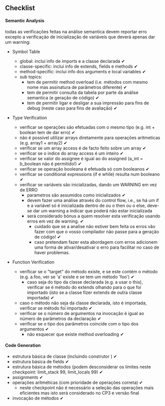 ## Checklist

#### Semantic Analysis ####
todas as verificações feitas na análise semantica devem reportar erro excepto a verificação de inicialização de variáveis que deverá apenas dar um warning:
- Symbol Table
    * global: inclui info de imports e a classe declarada ✔
    * classe-specific: inclui info de extends, fields e methods ✔
    * method-specific: inclui info dos arguments e local variables ✔
    * sub topics:
       + tem de permitir method overload (i.e. métodos com mesmo nome mas assinatura de parâmetros diferente) ✔
       + tem de permitir consulta da tabela por parte da análise semantica (e geração de código) ✔
       + tem de permitir ligar e desligar a sua impressão para fins de debug (neste caso para fins de avaliação) ✔

- Type Verification
    * verificar se operações são efetuadas com o mesmo tipo (e.g. int + boolean tem de dar erro) ✔
    * não é possível utilizar arrays diretamente para operações aritmeticas (e.g. array1 + array2) ✔
    * verificar se um array access é de facto feito sobre um array ✔
    * verificar se o indice do array access é um inteiro ✔
    * verificar se valor do assignee é igual ao do assigned (a_int = b_boolean não é permitido!) ✔
    * verificar se operação booleana é efetuada só com booleanos ✔
    * verificar se conditional expressions (if e while) resulta num booleano ✔
    * verificar se variáveis são inicializadas, dando um WARNING em vez de ERRO
       + parametros são assumidos como inicializados ✔
       + devem fazer uma análise através do control flow, i.e., se há um if e a variável só é inicializada dentro de ou o then ou o else, deve-se dar um warning a indicar que poderá não estar inicializada 
       + será considerado bónus a quem resolver esta verificação usando erros em vez de warning. ✔
            - cuidado que se a analise não estiver bem feita os erros vão fazer com que o vosso compilador não passe para a geração de código! ✔
			- caso pretendam fazer esta abordagem com erros adicionem uma forma de ativar/desativar o erro para facilitar no caso de haver problemas.

- Function Verification
	* verificar se o "target" do método existe, e se este contém o método (e.g. a.foo, ver se 'a' existe e se tem um método 'foo') ✔
	    - caso seja do tipo da classe declarada (e.g. a usar o this), verificar se é método do extends olhando para o que foi importado (isto se a classe fizer extends de outra classe importada) ✔
	* caso o método não seja da classe declarada, isto é importada, verificar se método foi importado ✔
	* verificar se o número de argumentos na invocação é igual ao número de parâmetros da declaração ✔
	* verificar se o tipo dos parâmetros coincide com o tipo dos argumentos ✔
	    - não esquecer que existe method overloading ✔

#### Code Generation ####
- estrutura básica de classe (incluindo construtor <init>) ✔
- estrutura básica de fields ✔
- estrutura básica de métodos (podem desconsiderar os limites neste checkpoint: limit_stack 99, limit_locals 99) ✔
- assignments ✔
- operações aritméticas (com prioridade de operações correta) ✔
    - neste checkpoint não é necessário a seleção das operações mais eficientes mas isto será considerado no CP3 e versão final
- invocação de métodos ✔